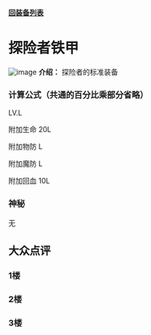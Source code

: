 [**回装备列表**](index.md)
# 探险者铁甲
![image](https://user-images.githubusercontent.com/35645329/193940543-ae2a600b-38ea-4507-9e05-93a08456a196.png) **介绍：** 探险者的标准装备
### 计算公式（共通的百分比乘部分省略）
LV.L   

附加生命 20L   

附加物防 L   

附加魔防 L    

附加回血 10L   

### 神秘
无

## 大众点评
### 1楼 

### 2楼 

### 3楼 
